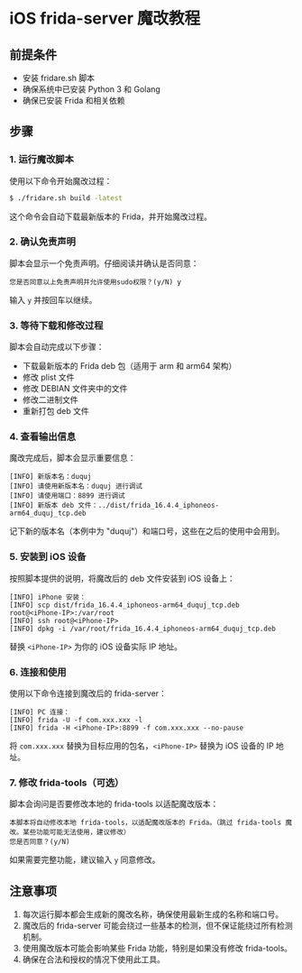 # iOS frida-server 魔改教程

## 前提条件

- 安装 fridare.sh 脚本
- 确保系统中已安装 Python 3 和 Golang
- 确保已安装 Frida 和相关依赖

## 步骤

### 1. 运行魔改脚本

使用以下命令开始魔改过程：

```bash
$ ./fridare.sh build -latest
```

这个命令会自动下载最新版本的 Frida，并开始魔改过程。

### 2. 确认免责声明

脚本会显示一个免责声明。仔细阅读并确认是否同意：

```
您是否同意以上免责声明并允许使用sudo权限？(y/N) y
```

输入 `y` 并按回车以继续。

### 3. 等待下载和修改过程

脚本会自动完成以下步骤：

- 下载最新版本的 Frida deb 包（适用于 arm 和 arm64 架构）
- 修改 plist 文件
- 修改 DEBIAN 文件夹中的文件
- 修改二进制文件
- 重新打包 deb 文件

### 4. 查看输出信息

魔改完成后，脚本会显示重要信息：

```
[INFO] 新版本名：duquj
[INFO] 请使用新版本名：duquj 进行调试
[INFO] 请使用端口：8899 进行调试
[INFO] 新版本 deb 文件：../dist/frida_16.4.4_iphoneos-arm64_duquj_tcp.deb
```

记下新的版本名（本例中为 "duquj"）和端口号，这些在之后的使用中会用到。

### 5. 安装到 iOS 设备

按照脚本提供的说明，将魔改后的 deb 文件安装到 iOS 设备上：

```
[INFO] iPhone 安装：
[INFO] scp dist/frida_16.4.4_iphoneos-arm64_duquj_tcp.deb root@<iPhone-IP>:/var/root
[INFO] ssh root@<iPhone-IP>
[INFO] dpkg -i /var/root/frida_16.4.4_iphoneos-arm64_duquj_tcp.deb
```

替换 `<iPhone-IP>` 为你的 iOS 设备实际 IP 地址。

### 6. 连接和使用

使用以下命令连接到魔改后的 frida-server：

```
[INFO] PC 连接：
[INFO] frida -U -f com.xxx.xxx -l
[INFO] frida -H <iPhone-IP>:8899 -f com.xxx.xxx --no-pause
```

将 `com.xxx.xxx` 替换为目标应用的包名，`<iPhone-IP>` 替换为 iOS 设备的 IP 地址。

### 7. 修改 frida-tools（可选）

脚本会询问是否要修改本地的 frida-tools 以适配魔改版本：

```
本脚本将自动修改本地 frida-tools，以适配魔改版本的 Frida。（跳过 frida-tools 魔改。某些功能可能无法使用，建议修改）
您是否同意？(y/N)
```

如果需要完整功能，建议输入 `y` 同意修改。

## 注意事项

1. 每次运行脚本都会生成新的魔改名称，确保使用最新生成的名称和端口号。
2. 魔改后的 frida-server 可能会绕过一些基本的检测，但不保证能绕过所有检测机制。
3. 使用魔改版本可能会影响某些 Frida 功能，特别是如果没有修改 frida-tools。
4. 确保在合法和授权的情况下使用此工具。

